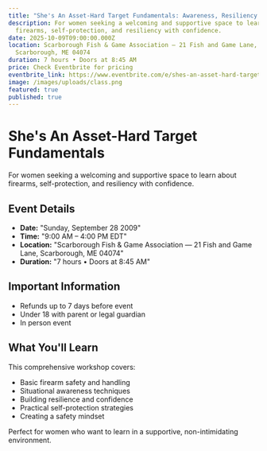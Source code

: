 ```yaml
---
title: "She's An Asset-Hard Target Fundamentals: Awareness, Resiliency & Firearms"
description: For women seeking a welcoming and supportive space to learn about
  firearms, self-protection, and resiliency with confidence.
date: 2025-10-09T09:00:00.000Z
location: Scarborough Fish & Game Association — 21 Fish and Game Lane,
  Scarborough, ME 04074
duration: 7 hours • Doors at 8:45 AM
price: Check Eventbrite for pricing
eventbrite_link: https://www.eventbrite.com/e/shes-an-asset-hard-target-fundamentals-awareness-resiliency-firearms-tickets-1584233808969?aff=oddtdtcreator
image: /images/uploads/class.png
featured: true
published: true
---
```

# She's An Asset-Hard Target Fundamentals

For women seeking a welcoming and supportive space to learn about firearms, self-protection, and resiliency with confidence.

## Event Details

* **Date:** "Sunday, September 28 2009"
* **Time:** "9:00 AM – 4:00 PM EDT"
* **Location:** "Scarborough Fish & Game Association — 21 Fish and Game Lane, Scarborough, ME 04074"
* **Duration:** "7 hours • Doors at 8:45 AM"

## Important Information

* Refunds up to 7 days before event
* Under 18 with parent or legal guardian
* In person event

## What You'll Learn

This comprehensive workshop covers:

* Basic firearm safety and handling
* Situational awareness techniques
* Building resilience and confidence
* Practical self-protection strategies
* Creating a safety mindset

Perfect for women who want to learn in a supportive, non-intimidating environment.